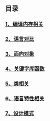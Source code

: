 ## 目录

### <a href="./1、编译内存相关/" target="_blank">1、编译内存相关</a>

### <a href="./2、语言对比/" target="_blank">2、语言对比</a>

### <a href="./3、面向对象/" target="_blank">3、面向对象</a>

### <a href="./4、关键字库函数/" target="_blank">4、关键字库函数</a>

### <a href="./5、类相关/" target="_blank">5、类相关</a>

### <a href="./6、语言特性相关/" target="_blank">6、语言特性相关</a>

### <a href="./7、设计模式/" target="_blank">7、设计模式</a>